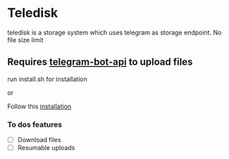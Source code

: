<h1>
Teledisk
</h1>

<p>teledisk is a storage system which uses telegram as storage endpoint. No file size limit </p>



<h2>Requires <a href="https://github.com/tdlib/telegram-bot-api">telegram-bot-api</a> to upload files</h2>
<p>run install.sh for installation</p>
<p>or</p>
<p>Follow this <a href="https://github.com/tdlib/telegram-bot-api?tab=readme-ov-file#installation">installation</a></p>





<h3>To dos features</h3>

- [ ] Download files
- [ ] Resumable uploads
